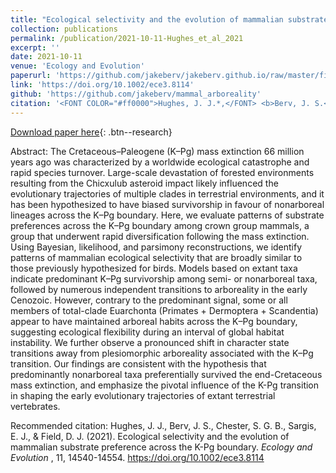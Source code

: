 ```yaml
---
title: "Ecological selectivity and the evolution of mammalian substrate preference across the K-Pg boundary"
collection: publications
permalink: /publication/2021-10-11-Hughes_et_al_2021
excerpt: ''
date: 2021-10-11
venue: 'Ecology and Evolution'
paperurl: 'https://github.com/jakeberv/jakeberv.github.io/raw/master/files/pdf/papers/Hughes_et_al_2021.pdf'
link: 'https://doi.org/10.1002/ece3.8114'
github: 'https://github.com/jakeberv/mammal_arboreality'
citation: '<FONT COLOR="#ff0000">Hughes, J. J.*,</FONT> <b>Berv, J. S.</b>*, Chester, S. G. B., Sargis, E. J., Field, D. J. (2021). Ecological selectivity and the evolution of mammalian substrate preference across the K-Pg boundary. <i>Ecology and Evolution</i>, 11, 14540-14554. <FONT COLOR="#ff0000">Student advisee</FONT> *shared first authorship'
---
```

[Download paper here](https://github.com/jakeberv/jakeberv.github.io/raw/master/files/pdf/papers/Hughes_et_al_2021.pdf){: .btn--research}

Abstract: The Cretaceous–Paleogene (K–Pg) mass extinction 66 million years ago was characterized by a worldwide ecological catastrophe and rapid species turnover. Large-scale devastation of forested environments resulting from the Chicxulub asteroid impact likely influenced the evolutionary trajectories of multiple clades in terrestrial environments, and it has been hypothesized to have biased survivorship in favour of nonarboreal lineages across the K–Pg boundary. Here, we evaluate patterns of substrate preferences across the K–Pg boundary among crown group mammals, a group that underwent rapid diversification following the mass extinction. Using Bayesian, likelihood, and parsimony reconstructions, we identify patterns of mammalian ecological selectivity that are broadly similar to those previously hypothesized for birds. Models based on extant taxa indicate predominant K–Pg survivorship among semi- or nonarboreal taxa, followed by numerous independent transitions to arboreality in the early Cenozoic. However, contrary to the predominant signal, some or all members of total-clade Euarchonta (Primates + Dermoptera + Scandentia) appear to have maintained arboreal habits across the K–Pg boundary, suggesting ecological flexibility during an interval of global habitat instability. We further observe a pronounced shift in character state transitions away from plesiomorphic arboreality associated with the K–Pg transition. Our findings are consistent with the hypothesis that predominantly nonarboreal taxa preferentially survived the end-Cretaceous mass extinction, and emphasize the pivotal influence of the K-Pg transition in shaping the early evolutionary trajectories of extant terrestrial vertebrates.

Recommended citation: Hughes, J. J., Berv, J. S., Chester, S. G. B., Sargis, E. J., & Field, D. J. (2021). Ecological selectivity and the evolution of mammalian substrate preference across the K-Pg boundary. <i> Ecology and Evolution </i>, 11, 14540-14554. https://doi.org/10.1002/ece3.8114
